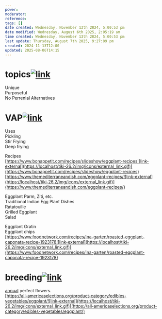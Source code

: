 ```yaml
---
power: 
moderator: 
reference: 
tags: []
date created: Wednesday, November 13th 2024, 5:00:53 pm
date modified: Wednesday, August 6th 2025, 2:05:19 am
time created: Wednesday, November 13th 2024, 5:00:53 pm
last update: Thursday, August 7th 2025, 9:27:09 pm
created: 2024-11-13T12:00
updated: 2025-08-06T14:15
---
```

# topics[![link](https://localhost/tiki-26.2/img/icons/link.png)](https://localhost/tiki-26.2/tiki-index.php?page=egg-Plant#topics)

Unique  
Purposeful  
No Perrenial Alternatives

# VAP[![link](https://localhost/tiki-26.2/img/icons/link.png)](https://localhost/tiki-26.2/tiki-index.php?page=egg-Plant#VAP)

  
Uses  
Pickling  
Stir Frying  
Deep frying

Recipes  
[https://www.bonappetit.com/recipes/slideshow/eggplant-recipes![link-external](https://localhost/tiki-26.2/img/icons/external_link.gif)](https://www.bonappetit.com/recipes/slideshow/eggplant-recipes)  
[https://www.themediterraneandish.com/eggplant-recipes/![link-external](https://localhost/tiki-26.2/img/icons/external_link.gif)](https://www.themediterraneandish.com/eggplant-recipes/)

  
Eggplant Parm, Ziti, etc.  
Traditional Indian Egg Plant Dishes  
Ratatouille  
Grilled Eggplant  
Salad

Eggplant Gratin  
Eggplant chips  
[https://www.foodnetwork.com/recipes/ina-garten/roasted-eggplant-caponata-recipe-1923178![link-external](https://localhost/tiki-26.2/img/icons/external_link.gif)](https://www.foodnetwork.com/recipes/ina-garten/roasted-eggplant-caponata-recipe-1923178)

# breeding[![link](https://localhost/tiki-26.2/img/icons/link.png)](https://localhost/tiki-26.2/tiki-index.php?page=egg-Plant#breeding)

[annual](https://localhost/tiki-26.2/tiki-editpage.php?page=annuals) perfect flowers.  
[https://all-americaselections.org/product-category/edibles-vegetables/eggplant/![link-external](https://localhost/tiki-26.2/img/icons/external_link.gif)](https://all-americaselections.org/product-category/edibles-vegetables/eggplant/)